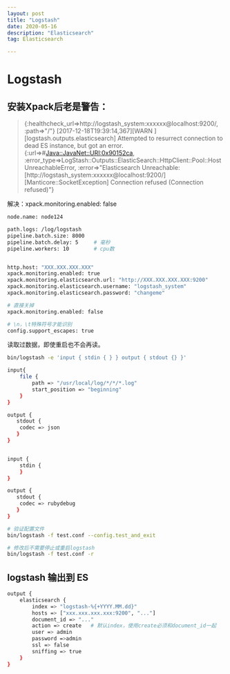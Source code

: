 ```yaml
---
layout: post
title: "Logstash"
date: 2020-05-16
description: "Elasticsearch"
tag: Elasticsearch

---
```



# Logstash

## 安装Xpack后老是警告：

> {:healthcheck_url=>http://logstash_system:xxxxxx@localhost:9200/, :path=>"/"}
[2017-12-18T19:39:14,367][WARN ][logstash.outputs.elasticsearch] Attempted to resurrect connection to dead ES instance, but got an error. {:url=>#<Java::JavaNet::URI:0x90152ca>, :error_type=>LogStash::Outputs::ElasticSearch::HttpClient::Pool::HostUnreachableError, :error=>"Elasticsearch Unreachable: [http://logstash_system:xxxxxx@localhost:9200/][Manticore::SocketException] Connection refused (Connection refused)"}

解决：xpack.monitoring.enabled: false

```sh
node.name: node124

path.logs: /log/logstash
pipeline.batch.size: 8000
pipeline.batch.delay: 5     # 毫秒
pipeline.workers: 10        # cpu数


http.host: "XXX.XXX.XXX.XXX"
xpack.monitoring.enabled: true
xpack.monitoring.elasticsearch.url: "http://XXX.XXX.XXX.XXX:9200"
xpack.monitoring.elasticsearch.username: "logstash_system" 
xpack.monitoring.elasticsearch.password: "changeme"

# 直接关掉
xpack.monitoring.enabled: false

# \n，\t特殊符号才能识别
config.support_escapes: true        
```


读取过数据，即使重启也不会再读。

```sh
bin/logstash -e 'input { stdin { } } output { stdout {} }'

input{
    file {
        path => "/usr/local/log/*/*/*.log"
        start_position => "beginning"
    }   
}

output {
   stdout { 
    codec => json
   }
}


input {
    stdin {
    }
}

output {
   stdout { 
    codec => rubydebug
   }
}
```

```sh
# 验证配置文件
bin/logstash -f test.conf --config.test_and_exit

# 修改后不需要停止或重启logstash
bin/logstash -f test.conf -r
```


## logstash 输出到 ES
```sh
output {
	elasticsearch {
		index => "logstash-%{+YYYY.MM.dd}"
		hosts => ["xxx.xxx.xxx.xxx:9200", "..."]
		document_id => "..."
		action => create   # 默认index，使用create必须和document_id一起
		user => admin
		password =>admin
		ssl => false
		sniffing => true
	}
}
```
